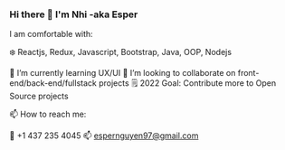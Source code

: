 ### Hi there 👋 I'm Nhi -aka Esper

I am comfortable with:

❄️ Reactjs, Redux, Javascript, Bootstrap, Java, OOP, Nodejs

🌱 I’m currently learning UX/UI 
👯 I’m looking to collaborate on front-end/back-end/fullstack projects
🗒️ 2022 Goal: Contribute more to Open Source projects  

📫 How to reach me:

📱 +1 437 235 4045
📫 espernguyen97@gmail.com


